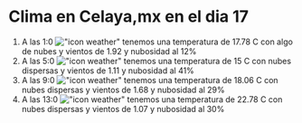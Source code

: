 # Clima en Celaya,mx en el dia 17

1. A las 1:0 !["icon weather"](http://openweathermap.org/img/w/02n.png) tenemos una temperatura de 17.78 C con algo de nubes y  vientos de 1.92 y nubosidad al 12%
1. A las 5:0 !["icon weather"](http://openweathermap.org/img/w/03n.png) tenemos una temperatura de 15 C con nubes dispersas y  vientos de 1.11 y nubosidad al 41%
1. A las 9:0 !["icon weather"](http://openweathermap.org/img/w/03d.png) tenemos una temperatura de 18.06 C con nubes dispersas y  vientos de 1.68 y nubosidad al 29%
1. A las 13:0 !["icon weather"](http://openweathermap.org/img/w/03d.png) tenemos una temperatura de 22.78 C con nubes dispersas y  vientos de 1.07 y nubosidad al 30%
